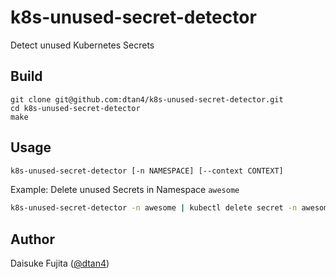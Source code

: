 # k8s-unused-secret-detector

Detect unused Kubernetes Secrets

## Build

```
git clone git@github.com:dtan4/k8s-unused-secret-detector.git
cd k8s-unused-secret-detector
make
```

## Usage

```bash
k8s-unused-secret-detector [-n NAMESPACE] [--context CONTEXT]
```

Example: Delete unused Secrets in Namespace `awesome`

```bash
k8s-unused-secret-detector -n awesome | kubectl delete secret -n awesome
```

## Author

Daisuke Fujita ([@dtan4](https://github.com/dtan4/))

